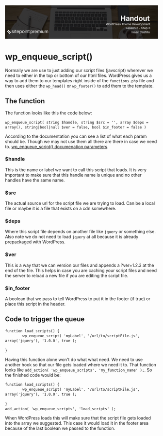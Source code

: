 ![](headings/3.3.png)

# wp\_enqueue_script()

Normally we are use to just adding our script files (javscript) wherever we need to either in the top or bottom of our html files. WordPress gives us a way to add them to our templates right inside of the `functions.php` file and then uses either the `wp_head()` or `wp_footer()` to add them to the template.

## The function

The function looks like this the code below:

```
wp_enqueue_script( string $handle, string $src = '', array $deps = array(), string|bool|null $ver = false, bool $in_footer = false )
```

According to the documentation you can see a list of what each param should be. Though we may not use them all there are there in case we need to. [wp_enqueue_script() documenation parameters](https://developer.wordpress.org/reference/functions/wp_enqueue_script/#parameters).

### $handle

This is the name or label we want to call this script that loads. It is very important to make sure that this handle name is unique and no other handles have the same name.

### $src

The actual source url for the script file we are trying to load. Can be a local file or maybe it is a file that exists on a cdn somewhere.

### $deps

Where this script file depends on another file like `jquery` or something else. Also note we do not need to load `jquery` at all because it is already prepackaged with WordPress.

### $ver

This is a way that we can version our files and appends a ?ver=1.2.3 at the end of the file. This helps in case you are caching your script files and need the server to reload a new file if you are editing the script file.

### $in_footer

A boolean that we pass to tell WordPress to put it in the footer (if true) or place this script in the header.

## Code to trigger the queue

```
function load_scripts() {
		wp_enqueue_script( 'myLabel', '/url/to/scriptFile.js', array('jquery'), '1.0.0', true );

}
```

Having this function alone won't do what what need. We need to use another hook so that our file gets loaded where we need it to. That function looks like `add_action( 'wp_enqueue_scripts', 'my_function_name' );`. So the finished code would be:

```
function load_scripts() {
		wp_enqueue_script( 'myLabel', '/url/to/scriptFile.js', array('jquery'), '1.0.0', true );

}
add_action( 'wp_enqueue_scripts', 'load_scripts' );
```

When WordPress loads this will make sure that the script file gets loaded into the array we suggested. This case it would load it in the footer area because of the last boolean we passed to the function.

